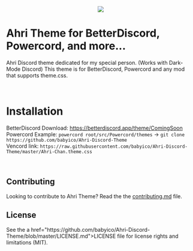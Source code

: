 <div align="center">
<img src="https://i.imgur.com/yohdaD7.png">
</div>

<h1> Ahri Theme for BetterDiscord, Powercord, and more...</h1>
<p>
Ahri Discord theme dedicated for my special person. (Works with Dark-Mode Discord) 
This theme is for BetterDiscord, Powercord and any mod that supports theme.css.
</p>

<br>

<h1> Installation </h1>
<p>
BetterDiscord Download: <a href="https://betterdiscord.app/Download?id=">https://betterdiscord.app/theme/ComingSoon</a> <br>
Powercord Example: <code>powercord root/src/Powercord/themes</code> -> <code>git clone https://github.com/babyico/Ahri-Discord-Theme</code><br>
Vencord link: <code>https://raw.githubusercontent.com/babyico/Ahri-Discord-Theme/master/Ahri-Chan.theme.css</code><br>
<p>
<br>

<h2> Contributing </h2>
<p>
Looking to contribute to Ahri Theme? Read the the <a href="https://github.com/babyico/Ahri-Discord-Theme/blob/master/CONTRIBUTING.md">contributing.md</a> file.
</p>

<h2> License </h2>
<p>
See the a href="https://github.com/babyico/Ahri-Discord-Theme/blob/master/LICENSE.md">LICENSE</a> file for license rights and limitations (MIT).
</p>
